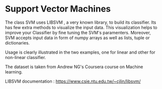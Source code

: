 # Support Vector Machines

The class SVM uses LIBSVM , a very known library, to build its classifier. Its has few extra methods to visualize the input data. This visualization helps to improve your Classifier by fine tuning the SVM's paramenters. Moreover, SVM accepts input data in form of numpy arrays as well as lists, tuple or dictionaries. 

Usage is clearly illustrated in the two examples, one for linear and other for non-linear classifier. 

The dataset is taken from Andrew NG's Coursera course on Machine learning.

LIBSVM documentation : https://www.csie.ntu.edu.tw/~cjlin/libsvm/
